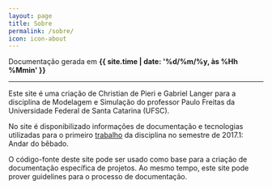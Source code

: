 ```yaml
---
layout: page
title: Sobre
permalink: /sobre/
icon: icon-about
---
```


Documentação gerada em **{{ site.time | date: '%d/%m/%y, às %Hh %Mmin' }}**
___

Este site é uma criação de Christian de Pieri e Gabriel Langer para a disciplina de Modelagem e Simulação do professor Paulo Freitas da Universidade Federal de Santa Catarina (UFSC).

No site é disponibilizado informações de documentação e tecnologias utilizadas para o primeiro [trabalho](https://bit.ly/andardobebado) da disciplina no semestre de 2017.1: Andar do bêbado.

O código-fonte deste site pode ser usado como base para a criação de documentação específica de projetos. Ao mesmo tempo, este site pode prover guidelines para o processo de documentação.
